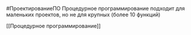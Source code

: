 #ПроектированиеПО 
Процедурное программирование подходит для маленьких проектов, но не для крупных (более 10 функций)

[[Процедурное программирование]]